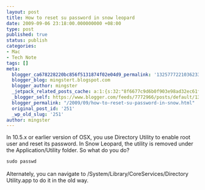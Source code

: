 ```yaml
---
layout: post
title: How to reset su password in snow leopard
date: 2009-09-06 23:18:00.000000000 +08:00
type: post
published: true
status: publish
categories:
- Mac
- Tech Note
tags: []
meta:
  blogger_ca678228220bc856f5131874f02e04d9_permalink: '1325777221036233048'
  blogger_blog: mingstert.blogspot.com
  blogger_author: mingster
  _jetpack_related_posts_cache: a:1:{s:32:"8f6677c9d6b0f903e98ad32ec61f8deb";a:2:{s:7:"expires";i:1455828729;s:7:"payload";a:3:{i:0;a:1:{s:2:"id";i:373;}i:1;a:1:{s:2:"id";i:258;}i:2;a:1:{s:2:"id";i:253;}}}}
  _blogger_self: https://www.blogger.com/feeds/7772966/posts/default/1325777221036233048
  blogger_permalink: "/2009/09/how-to-reset-su-password-in-snow.html"
  original_post_id: '251'
  _wp_old_slug: '251'
author: mingster
---
```

<p>In 10.5.x or <span class="blsp-spelling-corrected" id="SPELLING_ERROR_0">earlier</span> version of <span class="blsp-spelling-error" id="SPELLING_ERROR_1">OSX</span>, you use Directory Utility to enable root user and reset its password. In Snow Leopard, the utility is removed under the Application/Utility folder.  So what do you do?<br /><code><br /><span class="blsp-spelling-error" id="SPELLING_ERROR_2">sudo</span> <span class="blsp-spelling-error" id="SPELLING_ERROR_3">passwd</span><br /></code><br />Alternately, you can navigate to /System/Library/<span class="blsp-spelling-error" id="SPELLING_ERROR_4">CoreServices</span>/Directory Utility.app to do it in the old way.</p>
